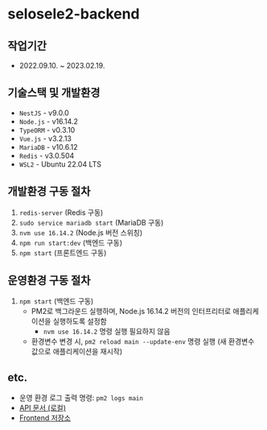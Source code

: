 # selosele2-backend

## 작업기간

- 2022.09.10. ~ 2023.02.19.

## 기술스택 및 개발환경

- `NestJS` - v9.0.0
- `Node.js` - v16.14.2
- `TypeORM` - v0.3.10
- `Vue.js` - v3.2.13
- `MariaDB` - v10.6.12
- `Redis` - v3.0.504
- `WSL2` - Ubuntu 22.04 LTS

## 개발환경 구동 절차

1. `redis-server` (Redis 구동)
2. `sudo service mariadb start` (MariaDB 구동)
3. `nvm use 16.14.2` (Node.js 버전 스위칭)
4. `npm run start:dev` (백엔드 구동)
5. `npm start` (프론트엔드 구동)

## 운영환경 구동 절차

1. `npm start` (백엔드 구동)
    - PM2로 백그라운드 실행하며, Node.js 16.14.2 버전의 인터프리터로 애플리케이션을 실행하도록 설정함
      - `nvm use 16.14.2` 명령 실행 필요하지 않음
    - 환경변수 변경 시, `pm2 reload main --update-env` 명령 실행 (새 환경변수 값으로 애플리케이션을 재시작)

## etc.

- 운영 환경 로그 출력 명령: `pm2 logs main`
- [API 문서 (로컬)](http://localhost:3000/api-docs)
- [Frontend 저장소](https://github.com/selosele/selosele2-frontend)
